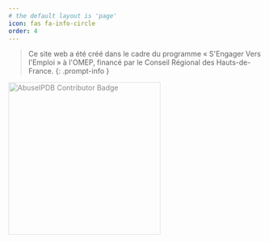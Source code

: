 ```yaml
---
# the default layout is 'page'
icon: fas fa-info-circle
order: 4
---
```


> Ce site web a été créé dans le cadre du programme « S'Engager Vers l'Emploi » à l'OMEP, financé par le Conseil Régional des Hauts-de-France.
{: .prompt-info }

[<img src="https://www.abuseipdb.com/contributor/161670.svg" alt="AbuseIPDB Contributor Badge" style="width: 301px; opacity: 0.5;">](https://www.abuseipdb.com/user/161670)

